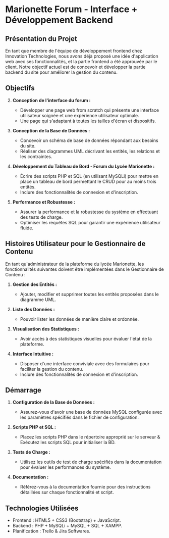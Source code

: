 # Marionette Forum - Interface + Développement Backend

## Présentation du Projet

En tant que membre de l'équipe de développement frontend chez Innovation Technologies, nous avons déjà proposé une idée d'application web avec ses fonctionnalités, et la partie frontend a été approuvée par le client. Notre objectif actuel est de concevoir et développer la partie backend du site pour améliorer la gestion du contenu.

## Objectifs

2. **Conception de l'interface du forum :**
   - Développer une page web from scratch qui présente une interface utilisateur soignée et une expérience utilisateur optimale.
   - Une page qui s'adaptant à toutes les tailles d'écran et dispositifs.

1. **Conception de la Base de Données :**
   - Concevoir un schéma de base de données répondant aux besoins du site.
   - Réaliser des diagrammes UML décrivant les entités, les relations et les contraintes.

2. **Développement du Tableau de Bord - Forum du Lycée Marionette :**
   - Écrire des scripts PHP et SQL (en utilisant MySQLi) pour mettre en place un tableau de bord permettant le CRUD pour au moins trois entités.
   - Inclure des fonctionnalités de connexion et d'inscription.

3. **Performance et Robustesse :**
   - Assurer la performance et la robustesse du système en effectuant des tests de charge.
   - Optimiser les requêtes SQL pour garantir une expérience utilisateur fluide.

## Histoires Utilisateur pour le Gestionnaire de Contenu

En tant qu'administrateur de la plateforme du lycée Marionette, les fonctionnalités suivantes doivent être implémentées dans le Gestionnaire de Contenu :

1. **Gestion des Entités :**
   - Ajouter, modifier et supprimer toutes les entités proposées dans le diagramme UML.

2. **Liste des Données :**
   - Pouvoir lister les données de manière claire et ordonnée.

3. **Visualisation des Statistiques :**
   - Avoir accès à des statistiques visuelles pour évaluer l'état de la plateforme.

4. **Interface Intuitive :**
   - Disposer d'une interface conviviale avec des formulaires pour faciliter la gestion du contenu.
   - Inclure des fonctionnalités de connexion et d'inscription.

## Démarrage

1. **Configuration de la Base de Données :**
   - Assurez-vous d'avoir une base de données MySQL configurée avec les paramètres spécifiés dans le fichier de configuration.

2. **Scripts PHP et SQL :**
   - Placez les scripts PHP dans le répertoire approprié sur le serveur & Exécutez les scripts SQL pour initialiser la BD.

3. **Tests de Charge :**
   - Utilisez les outils de test de charge spécifiés dans la documentation pour évaluer les performances du système.

4. **Documentation :**
   - Référez-vous à la documentation fournie pour des instructions détaillées sur chaque fonctionnalité et script.

## Technologies Utilisées

   - Frontend : HTML5 + CSS3 (Bootstrap) + JavaScript.
   - Backend : PHP + MySQLi + MySQL + SQL + XAMPP.
   - Planification : Trello & Jira Softwares.
